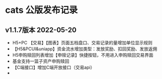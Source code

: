# cats 公版发布记录

## v1.1.7版本 2022-05-20
- H5+PC 【交易】【图表】页面五档盘口、交易记录的量增加单位显示规则
- 【H5&PCUI&uniapp】资金流水增加类型：发放奖励、扣回奖励、发放返佣
- H5申购赎回列表增加【申赎记录】快捷按钮，不用进入申购赎回交易界面
- 基金支持一篮子资产申购赎回
- 【C端接口】增加C端开放接口（交易api）
- 



